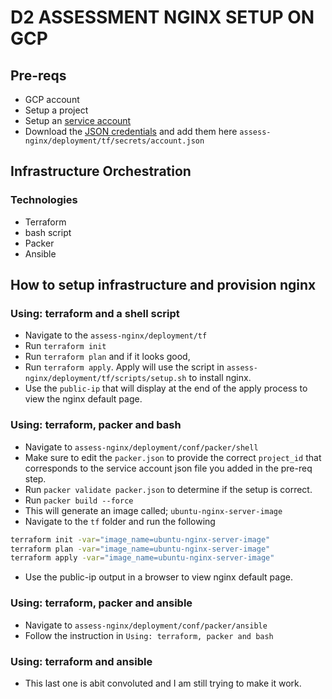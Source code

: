 # D2 ASSESSMENT NGINX SETUP ON GCP

## Pre-reqs
- GCP account
- Setup a project
- Setup an [service account](https://developers.google.com/identity/protocols/OAuth2ServiceAccount#creatinganaccount)
- Download the [JSON credentials](https://support.google.com/cloud/answer/6158849?hl=en&ref_topic=6262490#serviceaccounts) and add them here `assess-nginx/deployment/tf/secrets/account.json`
 
## Infrastructure Orchestration

### Technologies
- Terraform
- bash script
- Packer
- Ansible

## How to setup infrastructure and provision nginx

### Using: terraform and a shell script
- Navigate to the `assess-nginx/deployment/tf`
- Run `terraform init`
- Run `terraform plan` and if it looks good,
- Run `terraform apply`. Apply will use the script in `assess-nginx/deployment/tf/scripts/setup.sh` to install nginx.
- Use the `public-ip` that will display at the end of the apply process to view the nginx default page.

### Using: terraform, packer and bash
- Navigate to `assess-nginx/deployment/conf/packer/shell`
- Make sure to edit the `packer.json` to provide the correct `project_id` that corresponds to the service account json file you added in the pre-req step.
- Run `packer validate packer.json` to determine if the setup is correct.
- Run `packer build --force`
- This will generate an image called; `ubuntu-nginx-server-image`
- Navigate to the `tf` folder and run the following

```bash
terraform init -var="image_name=ubuntu-nginx-server-image"
terraform plan -var="image_name=ubuntu-nginx-server-image"
terraform apply -var="image_name=ubuntu-nginx-server-image"
```
- Use the public-ip output in a browser to view nginx default page.

### Using: terraform, packer and ansible
- Navigate to `assess-nginx/deployment/conf/packer/ansible`
- Follow the instruction in `Using: terraform, packer and bash`

### Using: terraform and ansible
- This last one is abit convoluted and I am still trying to make it work.